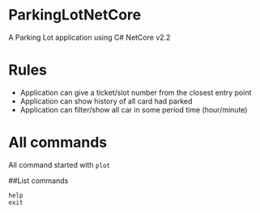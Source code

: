 # ParkingLotNetCore
A Parking Lot application using C# NetCore v2.2

# Rules
* Application can give a ticket/slot number from the closest entry point
* Application can show history of all card had parked
* Application can filter/show all car in some period time (hour/minute)

# All commands

All command started with 
`plot`

##List commands 
```
help
exit
```
